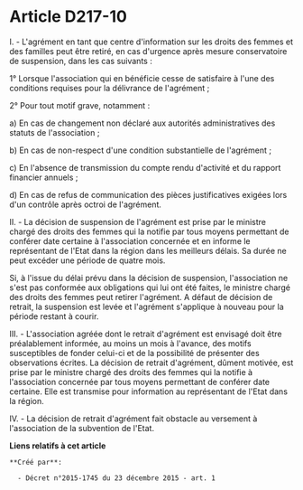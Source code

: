 # Article D217-10

I. - L'agrément en tant que centre d'information sur les droits des femmes et des familles peut être retiré, en cas d'urgence
après mesure conservatoire de suspension, dans les cas suivants :

1° Lorsque l'association qui en bénéficie cesse de satisfaire à l'une des conditions requises pour la délivrance de
l'agrément ;

2° Pour tout motif grave, notamment :

a) En cas de changement non déclaré aux autorités administratives des statuts de l'association ;

b) En cas de non-respect d'une condition substantielle de l'agrément ;

c) En l'absence de transmission du compte rendu d'activité et du rapport financier annuels ;

d) En cas de refus de communication des pièces justificatives exigées lors d'un contrôle après octroi de l'agrément.

II. - La décision de suspension de l'agrément est prise par le ministre chargé des droits des femmes qui la notifie par tous
moyens permettant de conférer date certaine à l'association concernée et en informe le représentant de l'Etat dans la région
dans les meilleurs délais. Sa durée ne peut excéder une période de quatre mois.

Si, à l'issue du délai prévu dans la décision de suspension, l'association ne s'est pas conformée aux obligations qui lui ont
été faites, le ministre chargé des droits des femmes peut retirer l'agrément. A défaut de décision de retrait, la suspension
est levée et l'agrément s'applique à nouveau pour la période restant à courir.

III. - L'association agréée dont le retrait d'agrément est envisagé doit être préalablement informée, au moins un mois à
l'avance, des motifs susceptibles de fonder celui-ci et de la possibilité de présenter des observations écrites. La décision
de retrait d'agrément, dûment motivée, est prise par le ministre chargé des droits des femmes qui la notifie à l'association
concernée par tous moyens permettant de conférer date certaine. Elle est transmise pour information au représentant de l'Etat
dans la région.

IV. - La décision de retrait d'agrément fait obstacle au versement à l'association de la subvention de l'Etat.

**Liens relatifs à cet article**

	**Créé par**:

	  - Décret n°2015-1745 du 23 décembre 2015 - art. 1
